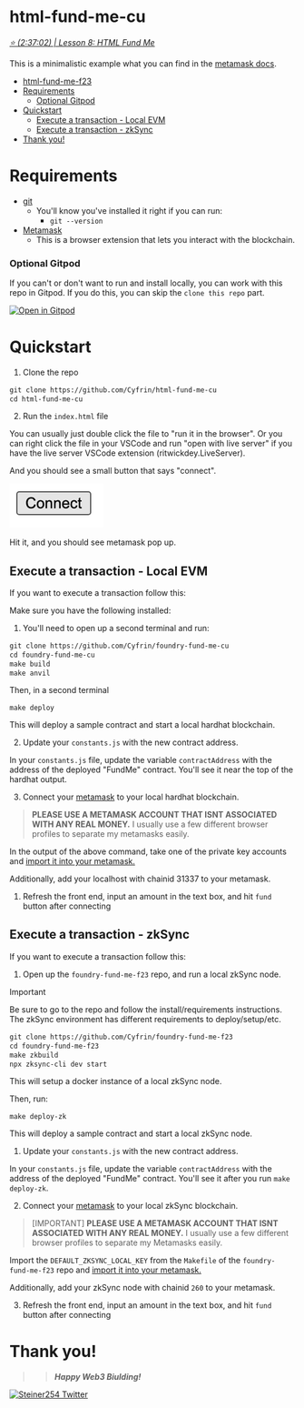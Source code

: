 # html-fund-me-cu

*[⭐️ (2:37:02) | Lesson 8: HTML Fund Me](https://www.youtube.com/watch?v=sas02qSFZ74&t=9422s)*

This is a minimalistic example what you can find in the [metamask docs](https://docs.metamask.io/guide/create-dapp.html#basic-action-part-1).

- [html-fund-me-f23](#html-fund-me-f23)
- [Requirements](#requirements)
    - [Optional Gitpod](#optional-gitpod)
- [Quickstart](#quickstart)
  - [Execute a transaction - Local EVM](#execute-a-transaction---local-evm)
  - [Execute a transaction - zkSync](#execute-a-transaction---zksync)
- [Thank you!](#thank-you)


# Requirements

- [git](https://git-scm.com/book/en/v2/Getting-Started-Installing-Git)
  - You'll know you've installed it right if you can run:
    - `git --version`
- [Metamask](https://metamask.io/)
  - This is a browser extension that lets you interact with the blockchain.

### Optional Gitpod

If you can't or don't want to run and install locally, you can work with this repo in Gitpod. If you do this, you can skip the `clone this repo` part.

[![Open in Gitpod](https://gitpod.io/button/open-in-gitpod.svg)](https://gitpod.io/#github.com/PatrickAlphaC/html-fund-me-cu)

# Quickstart 

1. Clone the repo

```
git clone https://github.com/Cyfrin/html-fund-me-cu
cd html-fund-me-cu
```

2. Run the `index.html` file

You can usually just double click the file to "run it in the browser". Or you can right click the file in your VSCode and run "open with live server" if you have the live server VSCode extension (ritwickdey.LiveServer).

And you should see a small button that says "connect".

![Connect](connect.png)

Hit it, and you should see metamask pop up.

## Execute a transaction - Local EVM

If you want to execute a transaction follow this:

Make sure you have the following installed:

1. You'll need to open up a second terminal and run:

```
git clone https://github.com/Cyfrin/foundry-fund-me-cu
cd foundry-fund-me-cu
make build
make anvil
```

Then, in a second terminal
```
make deploy
```

This will deploy a sample contract and start a local hardhat blockchain.

2. Update your `constants.js` with the new contract address.

In your `constants.js` file, update the variable `contractAddress` with the address of the deployed "FundMe" contract. You'll see it near the top of the hardhat output.

3. Connect your [metamask](https://metamask.io/) to your local hardhat blockchain.

> **PLEASE USE A METAMASK ACCOUNT THAT ISNT ASSOCIATED WITH ANY REAL MONEY.**
> I usually use a few different browser profiles to separate my metamasks easily.

In the output of the above command, take one of the private key accounts and [import it into your metamask.](https://metamask.zendesk.com/hc/en-us/articles/360015489331-How-to-import-an-Account)

Additionally, add your localhost with chainid 31337 to your metamask.

1. Refresh the front end, input an amount in the text box, and hit `fund` button after connecting

## Execute a transaction - zkSync

If you want to execute a transaction follow this:

1. Open up the `foundry-fund-me-f23` repo, and run a local zkSync node.

> [!IMPORTANT]  
> Be sure to go to the repo and follow the install/requirements instructions. The zkSync environment has different requirements to deploy/setup/etc.

```
git clone https://github.com/Cyfrin/foundry-fund-me-f23
cd foundry-fund-me-f23
make zkbuild
npx zksync-cli dev start
```

This will setup a docker instance of a local zkSync node. 

Then, run:
```
make deploy-zk
```

This will deploy a sample contract and start a local zkSync node.

1. Update your `constants.js` with the new contract address.

In your `constants.js` file, update the variable `contractAddress` with the address of the deployed "FundMe" contract. You'll see it after you run `make deploy-zk`.

2. Connect your [metamask](https://metamask.io/) to your local zkSync blockchain.

> [IMPORTANT] **PLEASE USE A METAMASK ACCOUNT THAT ISNT ASSOCIATED WITH ANY REAL MONEY.**
> I usually use a few different browser profiles to separate my Metamasks easily.

Import the `DEFAULT_ZKSYNC_LOCAL_KEY` from the `Makefile` of the `foundry-fund-me-f23` repo and [import it into your metamask.](https://metamask.zendesk.com/hc/en-us/articles/360015489331-How-to-import-an-Account)

Additionally, add your zkSync node with chainid `260` to your metamask.

3. Refresh the front end, input an amount in the text box, and hit `fund` button after connecting

# Thank you!

>> ***Happy Web3 Biulding!***

[![Steiner254 Twitter](https://img.shields.io/badge/Twitter-1DA1F2?style=for-the-badge&logo=twitter&logoColor=white)](https://twitter.com/Steiner254)

